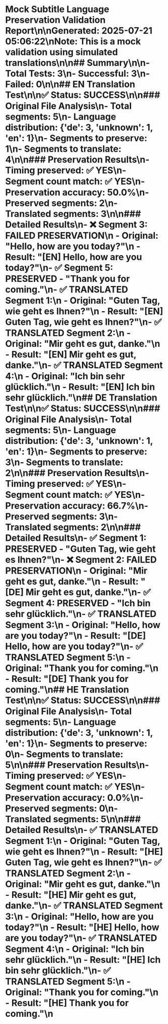 # Mock Subtitle Language Preservation Validation Report\n\n**Generated:** 2025-07-21 05:06:22\n**Note:** This is a mock validation using simulated translations\n\n## Summary\n\n- **Total Tests:** 3\n- **Successful:** 3\n- **Failed:** 0\n\n## EN Translation Test\n\n✅ **Status:** SUCCESS\n\n### Original File Analysis\n- Total segments: 5\n- Language distribution: {'de': 3, 'unknown': 1, 'en': 1}\n- Segments to preserve: 1\n- Segments to translate: 4\n\n### Preservation Results\n- Timing preserved: ✅ YES\n- Segment count match: ✅ YES\n- Preservation accuracy: 50.0%\n- Preserved segments: 2\n- Translated segments: 3\n\n### Detailed Results\n- ❌ Segment 3: FAILED PRESERVATION\n  - Original: \"Hello, how are you today?\"\n  - Result: \"[EN] Hello, how are you today?\"\n- ✅ Segment 5: PRESERVED - \"Thank you for coming.\"\n- ✅ TRANSLATED Segment 1:\n  - Original: \"Guten Tag, wie geht es Ihnen?\"\n  - Result: \"[EN] Guten Tag, wie geht es Ihnen?\"\n- ✅ TRANSLATED Segment 2:\n  - Original: \"Mir geht es gut, danke.\"\n  - Result: \"[EN] Mir geht es gut, danke.\"\n- ✅ TRANSLATED Segment 4:\n  - Original: \"Ich bin sehr glücklich.\"\n  - Result: \"[EN] Ich bin sehr glücklich.\"\n## DE Translation Test\n\n✅ **Status:** SUCCESS\n\n### Original File Analysis\n- Total segments: 5\n- Language distribution: {'de': 3, 'unknown': 1, 'en': 1}\n- Segments to preserve: 3\n- Segments to translate: 2\n\n### Preservation Results\n- Timing preserved: ✅ YES\n- Segment count match: ✅ YES\n- Preservation accuracy: 66.7%\n- Preserved segments: 3\n- Translated segments: 2\n\n### Detailed Results\n- ✅ Segment 1: PRESERVED - \"Guten Tag, wie geht es Ihnen?\"\n- ❌ Segment 2: FAILED PRESERVATION\n  - Original: \"Mir geht es gut, danke.\"\n  - Result: \"[DE] Mir geht es gut, danke.\"\n- ✅ Segment 4: PRESERVED - \"Ich bin sehr glücklich.\"\n- ✅ TRANSLATED Segment 3:\n  - Original: \"Hello, how are you today?\"\n  - Result: \"[DE] Hello, how are you today?\"\n- ✅ TRANSLATED Segment 5:\n  - Original: \"Thank you for coming.\"\n  - Result: \"[DE] Thank you for coming.\"\n## HE Translation Test\n\n✅ **Status:** SUCCESS\n\n### Original File Analysis\n- Total segments: 5\n- Language distribution: {'de': 3, 'unknown': 1, 'en': 1}\n- Segments to preserve: 0\n- Segments to translate: 5\n\n### Preservation Results\n- Timing preserved: ✅ YES\n- Segment count match: ✅ YES\n- Preservation accuracy: 0.0%\n- Preserved segments: 0\n- Translated segments: 5\n\n### Detailed Results\n- ✅ TRANSLATED Segment 1:\n  - Original: \"Guten Tag, wie geht es Ihnen?\"\n  - Result: \"[HE] Guten Tag, wie geht es Ihnen?\"\n- ✅ TRANSLATED Segment 2:\n  - Original: \"Mir geht es gut, danke.\"\n  - Result: \"[HE] Mir geht es gut, danke.\"\n- ✅ TRANSLATED Segment 3:\n  - Original: \"Hello, how are you today?\"\n  - Result: \"[HE] Hello, how are you today?\"\n- ✅ TRANSLATED Segment 4:\n  - Original: \"Ich bin sehr glücklich.\"\n  - Result: \"[HE] Ich bin sehr glücklich.\"\n- ✅ TRANSLATED Segment 5:\n  - Original: \"Thank you for coming.\"\n  - Result: \"[HE] Thank you for coming.\"\n
